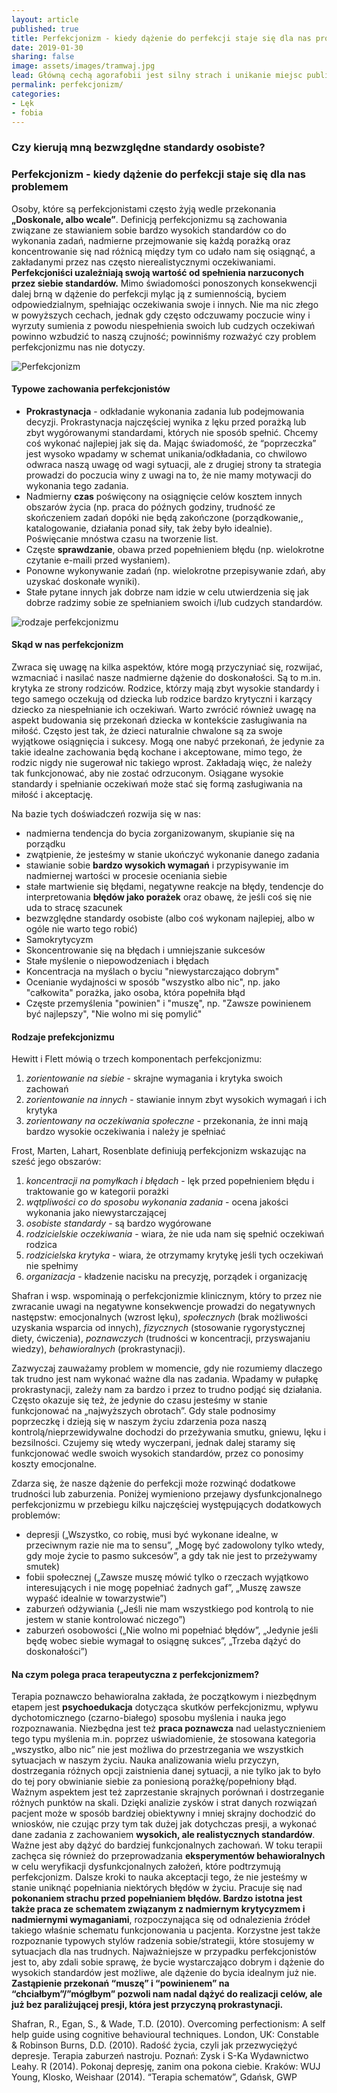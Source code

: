 ```yaml
---
layout: article
published: true
title: Perfekcjonizm - kiedy dążenie do perfekcji staje się dla nas problemem
date: 2019-01-30
sharing: false
image: assets/images/tramwaj.jpg
lead: Główną cechą agorafobii jest silny strach i unikanie miejsc publicznych i środków transportu.
permalink: perfekcjonizm/
categories:
- Lęk
- fobia
---
```


### Czy kierują mną bezwzględne standardy osobiste?
### Perfekcjonizm - kiedy dążenie do perfekcji staje się dla nas problemem

Osoby, które są perfekcjonistami często żyją wedle przekonania **„Doskonale, albo wcale”**.
Definicją perfekcjonizmu są zachowania związane ze stawianiem sobie bardzo wysokich standardów
co do wykonania zadań, nadmierne przejmowanie się każdą porażką oraz koncentrowanie się nad
różnicą między tym co udało nam się osiągnąć, a zakładanymi przez nas często nierealistycznymi oczekiwaniami.
**Perfekcjoniści uzależniają swoją wartość od spełnienia narzuconych przez siebie standardów.**
Mimo świadomości ponoszonych  konsekwencji dalej brną w dążenie do perfekcji myląc ją z sumiennością,
byciem odpowiedzialnym, spełniając oczekiwania swoje i innych. Nie ma nic złego w powyższych cechach, jednak gdy często
odczuwamy poczucie winy i wyrzuty sumienia z powodu niespełnienia swoich lub cudzych oczekiwań
powinno wzbudzić to naszą czujność; powinniśmy rozważyć czy problem perfekcjonizmu nas nie dotyczy.

<img src="{{root_url}}/assets/images/perfekcjonizm.jpg" alt="Perfekcjonizm" />

#### Typowe zachowania perfekcjonistów

* **Prokrastynacja** - odkładanie wykonania zadania lub podejmowania decyzji. Prokrastynacja najczęściej wynika z lęku przed porażką lub zbyt wygórowanymi standardami, których nie sposób spełnić. Chcemy coś wykonać najlepiej jak się da. Mając świadomość, że “poprzeczka” jest wysoko wpadamy w schemat unikania/odkładania, co chwilowo odwraca naszą uwagę od wagi sytuacji, ale z drugiej strony ta strategia prowadzi do poczucia winy z uwagi na to, że nie mamy motywacji do wykonania tego zadania.
* Nadmierny **czas** poświęcony na osiągnięcie celów kosztem innych obszarów życia (np. praca do późnych godziny, trudność ze skończeniem zadań dopóki nie będą zakończone (porządkowanie,, katalogowanie, działania ponad siły, tak żeby było idealnie). Poświęcanie mnóstwa czasu na tworzenie list.
* Częste **sprawdzanie**, obawa przed popełnieniem błędu (np. wielokrotne czytanie e-maili przed wysłaniem).
* Ponowne wykonywanie zadań (np. wielokrotne przepisywanie zdań, aby uzyskać doskonałe wyniki).
* Stałe pytane innych jak dobrze nam idzie w celu utwierdzenia się jak dobrze radzimy sobie ze spełnianiem swoich i/lub cudzych  standardów.


<img src="{{root_url}}/assets/images/perfekcjonizm1.jpg" alt="rodzaje perfekcjonizmu" />


#### Skąd w nas perfekcjonizm

Zwraca się uwagę na kilka aspektów, które mogą przyczyniać się, rozwijać, wzmacniać i nasilać
nasze nadmierne  dążenie do doskonałości. Są to m.in. krytyka ze strony rodziców. Rodzice, którzy mają
zbyt wysokie standardy i tego samego oczekują od dziecka lub rodzice bardzo krytyczni i karzący dziecko
za niespełnianie ich oczekiwań. Warto zwrócić również uwagę na aspekt budowania się przekonań dziecka
w kontekście zasługiwania na miłość. Często jest  tak, że dzieci naturalnie chwalone są za swoje
wyjątkowe osiągnięcia i sukcesy. Mogą one nabyć przekonań, że jedynie za takie idealne zachowania
będą kochane i akceptowane, mimo tego, że rodzic nigdy nie sugerował nic takiego wprost. Zakładają
więc, że należy tak funkcjonować, aby nie zostać odrzuconym. Osiągane wysokie standardy i spełnianie
oczekiwań może stać się formą zasługiwania na miłość i akceptację.

Na bazie tych doświadczeń rozwija się w nas:

* nadmierna tendencja do bycia zorganizowanym, skupianie się na porządku
* zwątpienie, że jesteśmy w stanie ukończyć wykonanie danego zadania
* stawianie sobie **bardzo wysokich wymagań** i przypisywanie im nadmiernej wartości w procesie oceniania siebie
* stałe martwienie się błędami, negatywne reakcje na błędy, tendencje do interpretowania **błędów jako porażek** oraz obawę, że jeśli coś się nie uda to stracę szacunek
* bezwzględne standardy osobiste (albo coś wykonam najlepiej, albo w ogóle nie warto tego robić)
* Samokrytycyzm
* Skoncentrowanie się na błędach i umniejszanie sukcesów
* Stałe myślenie  o niepowodzeniach i błędach
* Koncentracja na myślach o byciu "niewystarczająco dobrym"
* Ocenianie wydajności w sposób "wszystko albo nic", np. jako "całkowita" porażka, jako osoba, która popełniła błąd
* Częste przemyślenia "powinien" i "muszę", np. "Zawsze powinienem być najlepszy", "Nie wolno mi się pomylić"

#### Rodzaje prefekcjonizmu

Hewitt i Flett mówią o trzech komponentach perfekcjonizmu:

1. *zorientowanie na siebie* - skrajne wymagania i krytyka swoich zachowań
1. *zorientowanie na innych* - stawianie innym zbyt wysokich wymagań i ich krytyka
1. *zorientowany na oczekiwania społeczne* - przekonania, że inni mają bardzo wysokie oczekiwania i należy je spełniać

Frost, Marten, Lahart, Rosenblate definiują perfekcjonizm wskazując na sześć jego obszarów:

1. *koncentracji na pomyłkach i błędach* - lęk przed popełnieniem błędu i traktowanie go w kategorii porażki
1. *wątpliwości co do sposobu wykonania zadania* - ocena jakości wykonania jako niewystarczającej
1. *osobiste standardy* - są bardzo wygórowane
1. *rodzicielskie oczekiwania* - wiara, że nie uda nam się spełnić oczekiwań rodzica
1. *rodzicielska krytyka* - wiara, że otrzymamy krytykę jeśli tych oczekiwań nie spełnimy
1. *organizacja* - kładzenie nacisku na precyzję, porządek i organizację

Shafran i wsp. wspominają o perfekcjonizmie klinicznym, który to przez nie zwracanie
uwagi na negatywne konsekwencje prowadzi do negatywnych następstw: emocjonalnych (wzrost lęku),
*społecznych* (brak możliwości uzyskania wsparcia od innych), *fizycznych* (stosowanie rygorystycznej
diety, ćwiczenia), *poznawczych* (trudności w koncentracji, przyswajaniu wiedzy), *behawioralnych* (prokrastynacji).

Zazwyczaj zauważamy problem w momencie, gdy nie rozumiemy dlaczego tak trudno jest nam
wykonać ważne dla nas zadania. Wpadamy w pułapkę prokrastynacji, zależy nam za bardzo i
przez to trudno podjąć się działania. Często okazuje się też, że jedynie do czasu jesteśmy w
stanie funkcjonować na „najwyższych obrotach”. Gdy stale podnosimy poprzeczkę i dzieją się w
naszym życiu zdarzenia poza naszą kontrolą/nieprzewidywalne dochodzi do przeżywania smutku,
gniewu, lęku i bezsilności. Czujemy się wtedy wyczerpani, jednak dalej staramy się funkcjonować
wedle swoich wysokich standardów, przez co ponosimy koszty emocjonalne.

Zdarza się, że nasze dążenie do perfekcji może rozwinąć dodatkowe trudności lub zaburzenia. Poniżej wymieniono przejawy dysfunkcjonalnego
perfekcjonizmu w przebiegu kilku najczęściej występujących dodatkowych problemów:

- depresji („Wszystko, co robię, musi być wykonane idealne, w przeciwnym razie nie ma to sensu”,
„Mogę być zadowolony tylko wtedy, gdy moje życie to pasmo sukcesów”, a gdy tak nie jest to przeżywamy smutek)
- fobii społecznej („Zawsze muszę mówić tylko o rzeczach wyjątkowo interesujących i nie mogę popełniać żadnych gaf”, „Muszę zawsze wypaść idealnie w towarzystwie”)
- zaburzeń odżywiania („Jeśli nie mam wszystkiego pod kontrolą to nie jestem w stanie kontrolować niczego”)
- zaburzeń osobowości („Nie wolno mi popełniać błędów”, „Jedynie jeśli będę wobec siebie wymagał to osiągnę sukces”, „Trzeba dążyć do doskonałości”)

#### Na czym polega praca terapeutyczna z perfekcjonizmem?

Terapia poznawczo behawioralna zakłada, że początkowym i niezbędnym etapem jest **psychoedukacja** dotycząca skutków
perfekcjonizmu, wpływu dychotomicznego (czarno-białego) sposobu myślenia i nauka jego rozpoznawania. Niezbędna
jest też  **praca poznawcza** nad uelastycznieniem tego typu myślenia m.in. poprzez uświadomienie, że stosowana
kategoria „wszystko, albo nic” nie jest możliwa do przestrzegania  we wszystkich sytuacjach w naszym życiu.
Nauka analizowania wielu przyczyn, dostrzegania różnych opcji  zaistnienia danej sytuacji, a nie tylko jak to
było do tej pory obwinianie siebie  za poniesioną porażkę/popełniony błąd. Ważnym aspektem jest też zaprzestanie
skrajnych porównań i dostrzeganie różnych punktów na skali. Dzięki analizie zysków i strat danych rozwiązań pacjent
może w sposób bardziej obiektywny i mniej skrajny dochodzić do wniosków, nie czując przy tym tak dużej jak
dotychczas presji, a wykonać dane zadania z zachowaniem **wysokich, ale realistycznych standardów**. Ważne jest aby
dążyć do bardziej funkcjonalnych zachowań. W toku terapii zachęca się również do przeprowadzania **eksperymentów
behawioralnych** w celu weryfikacji dysfunkcjonalnych założeń, które podtrzymują perfekcjonizm. Dalsze kroki to
nauka akceptacji tego, że nie jesteśmy w stanie uniknąć popełniania niektórych błędów w życiu.  Pracuje się nad
**pokonaniem strachu przed popełnianiem błędów. Bardzo istotna jest także praca ze schematem związanym z nadmiernym
krytycyzmem i nadmiernymi wymaganiami**, rozpoczynająca się od odnalezienia źródeł takiego właśnie schematu funkcjonowania
u pacjenta. Korzystne jest także rozpoznanie typowych stylów radzenia sobie/strategii, które stosujemy  w sytuacjach
dla nas trudnych. Najważniejsze w przypadku perfekcjonistów jest to, aby zdali sobie sprawę, że bycie wystarczająco
dobrym i dążenie do wysokich standardów jest możliwe, ale dążenie do bycia idealnym już nie. **Zastąpienie przekonań
“muszę” i “powinienem” na “chciałbym”/”mógłbym” pozwoli nam nadal dążyć do realizacji celów, ale  już bez paraliżującej
presji, która jest przyczyną prokrastynacji.**

Shafran, R., Egan, S., & Wade, T.D. (2010).  Overcoming perfectionism: A self help guide using cognitive behavioural techniques.  London, UK: Constable & Robinson
Burns, D.D. (2010). Radość życia, czyli jak przezwyciężyć depresje. Terapia zaburzeń nastroju. Poznań: Zysk i S-Ka Wydawnictwo
Leahy. R (2014). Pokonaj depresję, zanim ona pokona ciebie. Kraków: WUJ
Young, Klosko, Weishaar (2014). “Terapia schematów”, Gdańsk, GWP
